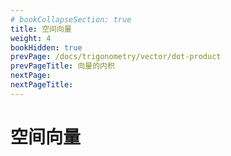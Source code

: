 ```yaml
---
# bookCollapseSection: true
title: 空间向量
weight: 4
bookHidden: true
prevPage: /docs/trigonometry/vector/dot-product
prevPageTitle: 向量的内积
nextPage: 
nextPageTitle: 
---
```


# 空间向量

